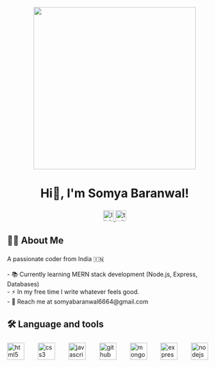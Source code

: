 <div align="center">
  <img height="380" src="https://user-images.githubusercontent.com/74038190/215768208-3bf3dda8-eeea-40ee-a58b-f5ac529685bf.gif"  />
</div>

###

<h1 align="center">Hi👋, I'm Somya Baranwal!</h1>

###

<div align="center">
  <a href="https://www.linkedin.com/in/somya-baranwal-264b3b286/" target="_blank">
    <img src="https://img.shields.io/static/v1?message=LinkedIn&logo=linkedin&label=&color=0077B5&logoColor=white&labelColor=&style=for-the-badge" height="25" alt="linkedin logo"  />
  </a>
  <a href="https://x.com/Somya_Baran" target="_blank">
    <img src="https://img.shields.io/static/v1?message=Twitter&logo=twitter&label=&color=1DA1F2&logoColor=white&labelColor=&style=for-the-badge" height="25" alt="twitter logo"  />
  </a>
</div>

###

<h2 align="left">👩‍💻  About Me</h2>

###

<p align="left">A passionate coder from India 🇮🇳<br><br>- 📚 Currently learning MERN stack development (Node.js, Express, Databases)<br>- ⚡ In my free time I write whatever feels good.<br>- 📩 Reach me at somyabaranwal6664@gmail.com</p>

###

<h2 align="left">🛠 Language and tools</h2>

###

<div align="left">
  <img src="https://skillicons.dev/icons?i=html" height="40" alt="html5 logo"  />
  <img width="24" />
  <img src="https://skillicons.dev/icons?i=css" height="40" alt="css3 logo"  />
  <img width="24" />
  <img src="https://skillicons.dev/icons?i=js" height="40" alt="javascript logo"  />
  <img width="24" />
  <img src="https://skillicons.dev/icons?i=github" height="40" alt="github logo"  />
  <img width="24" />
  <img src="https://skillicons.dev/icons?i=mongodb" height="40" alt="mongodb logo"  />
  <img width="24" />
  <img src="https://skillicons.dev/icons?i=express" height="40" alt="express logo"  />
  <img width="24" />
  <img src="https://skillicons.dev/icons?i=nodejs" height="40" alt="nodejs logo"  />
</div>

###

